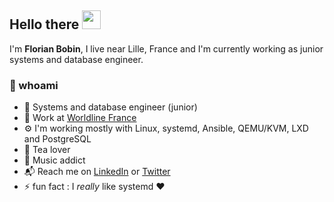 ## Hello there <img src="https://emojis.slackmojis.com/emojis/images/1531849430/4246/blob-sunglasses.gif?1531849430" width="30"/>

I'm **Florian Bobin**, I live near Lille, France and I'm currently working as junior systems and database engineer.

### :floppy_disk: whoami

* :construction_worker: Systems and database engineer (junior)
* :office: Work at [Worldline France](https://fr.worldline.com/fr/home.html)
* :gear: I'm working mostly with Linux, systemd, Ansible, QEMU/KVM, LXD and PostgreSQL
* :tea: Tea lover
* :musical_note: Music addict
* :mailbox_with_mail: Reach me on [LinkedIn](https://www.linkedin.com/in/florian-bobin/) or [Twitter](https://twitter.com/ruskofd_)
* :zap: fun fact : I *really* like systemd :hearts:

<!--
**ruskofd/ruskofd** is a ✨ _special_ ✨ repository because its `README.md` (this file) appears on your GitHub profile.

Here are some ideas to get you started:

- 🔭 I’m currently working on ...
- 🌱 I’m currently learning ...
- 👯 I’m looking to collaborate on ...
- 🤔 I’m looking for help with ...
- 💬 Ask me about ...
- 📫 How to reach me: ...
- 😄 Pronouns: ...
- ⚡ Fun fact: ...
-->
